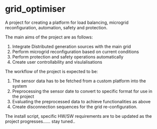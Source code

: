 # grid_optimiser
A project for creating a platform for load balancing, microgrid reconfiguration, automation, safety and protection.

The main aims of the project are as follows:
1. Integrate Distributed generation sources with the main grid
2. Perform microgrid reconfiguration based on current conditions
3. Perform protection and safety operations automatically
4. Create user controllability and visulalisations

The workflow of the project is expected to be:
1. The sensor data has to be fetched from a custom platform into the system
2. Preprocessing the sensor date to convert to  specific format for use in the project
3. Evaluating the preprocessed data to achieve functionalities as above
4. Create disconnection sequences for the grid re-configuration.

The install script, specific HW/SW requirements are to be updated as the project progresses...... stay tuned..
